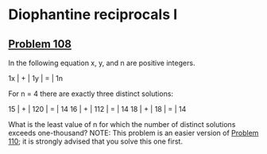 # Diophantine reciprocals I
## [Problem 108](https://projecteuler.net/problem=108)
In the following equation x, y, and n are positive integers.

1x |  +  | 1y |  =  | 1n




For n = 4 there are exactly three distinct solutions:

15 |  +  | 120 |  =  | 14
16 |  +  | 112 |  =  | 14
18 |  +  | 18 |  =  | 14










What is the least value of n for which the number of distinct solutions exceeds one-thousand?
NOTE: This problem is an easier version of [Problem 110](problem=110); it is strongly advised that you solve this one first.
